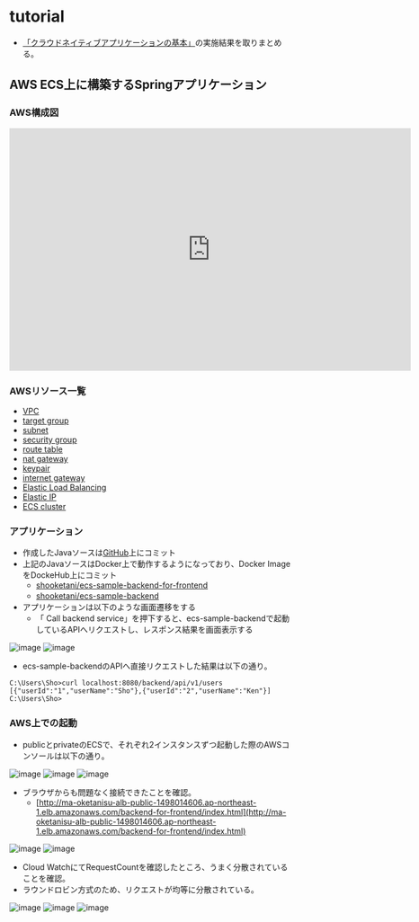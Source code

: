 # tutorial
- [「クラウドネイティブアプリケーションの基本」](https://news.mynavi.jp/techplus/series/AWS/)の実施結果を取りまとめる。

## AWS ECS上に構築するSpringアプリケーション

### AWS構成図
<iframe src="https://nttdatajpprod-my.sharepoint.com/personal/sho_oketani_jp_nttdata_com/_layouts/15/Doc.aspx?sourcedoc={a3fc9b2e-764e-4926-90ef-85352722e1fb}&amp;action=embedview&amp;wdAr=1.7777777777777777" width="714px" height="432px" frameborder="0">これは、<a target="_blank" href="https://office.com/webapps">Office</a> の機能を利用した、<a target="_blank" href="https://office.com">Microsoft Office</a> の埋め込み型のプレゼンテーションです。</iframe>

### AWSリソース一覧
- [VPC](https://shooketani.github.io/note/tutorial/vpc)
- [target group](https://shooketani.github.io/note/tutorial/tg)
- [subnet](https://shooketani.github.io/note/tutorial/subnet)
- [security group](https://shooketani.github.io/note/tutorial/sg)
- [route table](https://shooketani.github.io/note/tutorial/routetable)
- [nat gateway](https://shooketani.github.io/note/tutorial/natgw)
- [keypair](https://shooketani.github.io/note/tutorial/keypair)
- [internet gateway](https://shooketani.github.io/note/tutorial/igw)
- [Elastic Load Balancing](https://shooketani.github.io/note/tutorial/elb)
- [Elastic IP](https://shooketani.github.io/note/tutorial/eip)
- [ECS cluster](https://shooketani.github.io/note/tutorial/ecs)

### アプリケーション
- 作成したJavaソースは[GitHub](https://github.com/shooketani/ecs-sample)上にコミット
- 上記のJavaソースはDocker上で動作するようになっており、Docker ImageをDockeHub上にコミット
  - [shooketani/ecs-sample-backend-for-frontend](https://hub.docker.com/repository/docker/shooketani/ecs-sample-backend-for-frontend)
  - [shooketani/ecs-sample-backend](https://hub.docker.com/repository/docker/shooketani/ecs-sample-backend)　
- アプリケーションは以下のような画面遷移をする
  - 「 Call backend service」を押下すると、ecs-sample-backendで起動しているAPIへリクエストし、レスポンス結果を画面表示する

![image](https://user-images.githubusercontent.com/116000206/207867749-0e3f5536-793c-450f-af16-957cb08e4572.png)
![image](https://user-images.githubusercontent.com/116000206/207867764-9d7be5f0-5fe1-459f-944a-faf1b8a6cec3.png)

- ecs-sample-backendのAPIへ直接リクエストした結果は以下の通り。

```
C:\Users\Sho>curl localhost:8080/backend/api/v1/users
[{"userId":"1","userName":"Sho"},{"userId":"2","userName":"Ken"}]
C:\Users\Sho>
```


### AWS上での起動
- publicとprivateのECSで、それぞれ2インスタンスずつ起動した際のAWSコンソールは以下の通り。

![image](https://user-images.githubusercontent.com/116000206/208639699-5c755bdf-9d66-41be-afbc-159affb62bf6.png)
![image](https://user-images.githubusercontent.com/116000206/208640068-cba36dce-c5f7-49c5-9c54-566ebec4b466.png)
![image](https://user-images.githubusercontent.com/116000206/208640191-52651968-51e5-43bb-9e1e-70da83b70ebc.png)

- ブラウザからも問題なく接続できたことを確認。
  - [http://ma-oketanisu-alb-public-1498014606.ap-northeast-1.elb.amazonaws.com/backend-for-frontend/index.html](http://ma-oketanisu-alb-public-1498014606.ap-northeast-1.elb.amazonaws.com/backend-for-frontend/index.html)
  
![image](https://user-images.githubusercontent.com/116000206/208640388-d4275c15-899c-4840-a811-50d932c80195.png)
![image](https://user-images.githubusercontent.com/116000206/208640415-59fc6dd8-ed65-4249-b244-6f0860ec6963.png)

- Cloud WatchにてRequestCountを確認したところ、うまく分散されていることを確認。
- ラウンドロビン方式のため、リクエストが均等に分散されている。

![image](https://user-images.githubusercontent.com/116000206/208644812-5ea39557-6b96-4ed1-aeeb-d17eea2c7a45.png)
![image](https://user-images.githubusercontent.com/116000206/208644840-4670679c-f20d-41a0-aa11-69ca91e04a7e.png)
![image](https://user-images.githubusercontent.com/116000206/208644862-f5e382eb-4184-4ee4-a329-a37ff5309f88.png)

